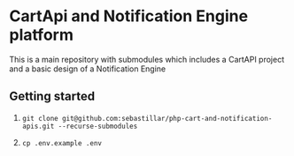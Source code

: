 # CartApi and Notification Engine platform
This is a main repository with submodules which includes a CartAPI project and a basic design of a Notification Engine

## Getting started

1. `git clone git@github.com:sebastillar/php-cart-and-notification-apis.git --recurse-submodules`

2. `cp .env.example .env`
